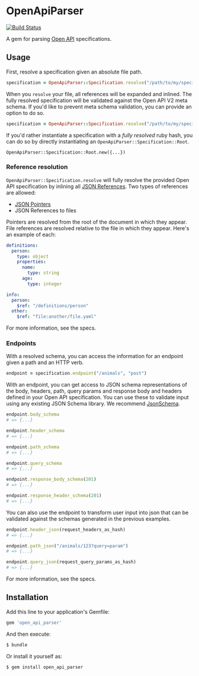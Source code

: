 # OpenApiParser

[![Build Status](https://travis-ci.org/braintree/open_api_parser.svg?branch=master)](https://travis-ci.org/braintree/open_api_parser)

A gem for parsing [Open API](https://openapis.org/) specifications.

## Usage

First, resolve a specification given an absolute file path.

```ruby
specification = OpenApiParser::Specification.resolve("/path/to/my/specification.yaml")
```

When you `resolve` your file, all references will be expanded and inlined. The fully resolved specification will be validated against the Open API V2 meta schema. If you'd like to prevent meta schema validation, you can provide an option to do so.

```ruby
specification = OpenApiParser::Specification.resolve("/path/to/my/specification.yaml", validate_meta_schema: false)
```

If you'd rather instantiate a specification with a _fully resolved_ ruby hash, you can do so by directly instantiating an `OpenApiParser::Specification::Root`.

```
OpenApiParser::Specification::Root.new({...})
```

### Reference resolution

`OpenApiParser::Specification.resolve` will fully resolve the provided Open API specification by inlining all [JSON References](https://tools.ietf.org/id/draft-pbryan-zyp-json-ref-03.html). Two types of references are allowed:

* [JSON Pointers](https://tools.ietf.org/html/rfc6901)
* JSON References to files

Pointers are resolved from the root of the document in which they appear. File references are resolved relative to the file in which they appear. Here's an example of each:

```yaml
definitions:
  person:
    type: object
    properties:
      name:
        type: string
      age:
        type: integer

info:
  person:
    $ref: "/definitions/person"
  other:
    $ref: "file:another/file.yaml"
```

For more information, see the specs.

### Endpoints

With a resolved schema, you can access the information for an endpoint given a path and an HTTP verb.

```ruby
endpoint = specification.endpoint("/animals", "post")
```

With an endpoint, you can get access to JSON schema representations of the body, headers, path, query params and response body and headers defined in your Open API specification. You can use these to validate input using any existing JSON Schema library. We recommend [JsonSchema](https://github.com/brandur/json_schema).

```ruby
endpoint.body_schema
# => {...}

endpoint.header_schema
# => {...}

endpoint.path_schema
# => {...}

endpoint.query_schema
# => {...}

endpoint.response_body_schema(201)
# => {...}

endpoint.response_header_schema(201)
# => {...}
```

You can also use the endpoint to transform user input into json that can be validated against the schemas generated in the previous examples.

```ruby
endpoint.header_json(request_headers_as_hash)
# => {...}

endpoint.path_json("/animals/123?query=param")
# => {...}

endpoint.query_json(request_query_params_as_hash)
# => {...}
```

For more information, see the specs.

## Installation

Add this line to your application's Gemfile:

```ruby
gem 'open_api_parser'
```

And then execute:

```bash
$ bundle
```

Or install it yourself as:

```bash
$ gem install open_api_parser
```
